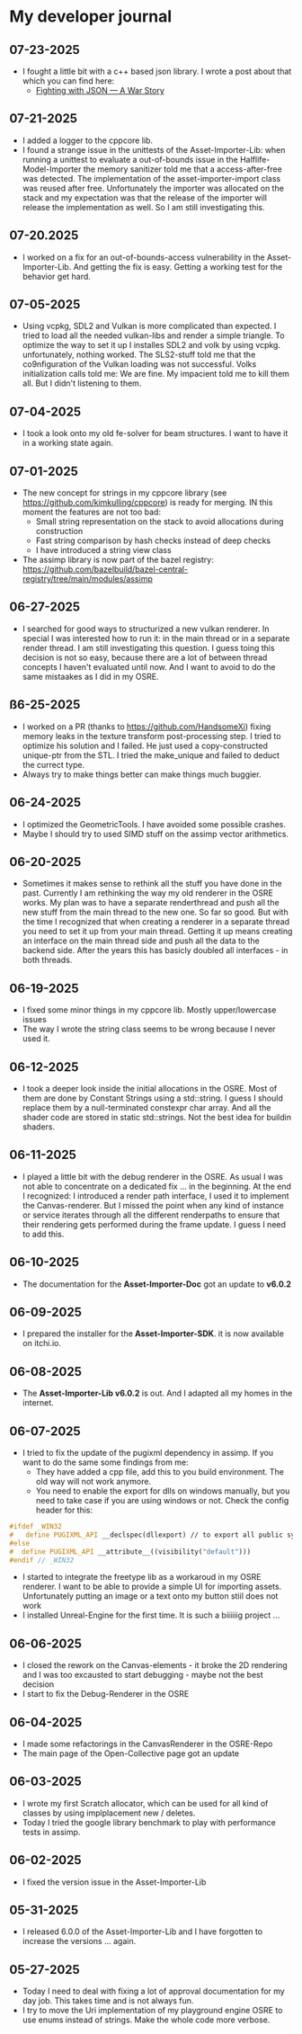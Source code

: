 # My developer journal
## 07-23-2025
- I fought a little bit with a c++ based json library. I wrote a post about that which you can find here:
  - [Fighting with JSON — A War Story](https://kim-kulling.medium.com/fighting-with-json-a-war-story-2967e295855a)
## 07-21-2025
- I added a logger to the cppcore lib.
- I found a strange issue in the unittests of the Asset-Importer-Lib: when running a unittest to evaluate a out-of-bounds issue in the Halflife-Model-Importer the memory sanitizer told me that a access-after-free was detected. The implementation of the asset-importer-import class was reused after free. Unfortunately the importer was allocated on the stack and my expectation was that the release of the importer will release the implementation as well. So I am still investigating this.
## 07-20.2025
- I worked on a fix for an out-of-bounds-access vulnerability in the Asset-Importer-Lib. And getting the fix is easy. Getting a working test for the behavior get hard.
## 07-05-2025
- Using vcpkg, SDL2 and Vulkan is more complicated than expected. I tried to load all the needed vulkan-libs and render a simple triangle. To optimize
  the way to set it up I installes SDL2 and volk by using vcpkg. unfortunately, nothing worked. The SLS2-stuff told me that the co9nfiguration of the
  Vulkan loading was not successful. Volks initialization calls told me: We are fine. My impacient told me to kill them all. But I didn't listening to them.
## 07-04-2025
- I took a look onto my old fe-solver for beam structures. I want to have it in a working state again.
## 07-01-2025
- The new concept for strings in my cppcore library (see https://github.com/kimkulling/cppcore) is ready for merging. IN this moment the features are not
  too bad:
  - Small string representation on the stack to avoid allocations during construction
  - Fast string comparison by hash checks instead of deep checks
  - I have introduced a string view class
- The assimp library is now part of the bazel registry: https://github.com/bazelbuild/bazel-central-registry/tree/main/modules/assimp
## 06-27-2025
- I searched for good ways to structurized a new vulkan renderer. In special I was interested how to run it: in the main thread or in a separate
  render thread. I am still investigating this question. I guess toing this decision is not so easy, because there are a lot of between thread
  concepts I haven't evaluated until now. And I want to avoid to do the same mistaakes as I did in my OSRE.
## ß6-25-2025
- I worked on a PR (thanks to https://github.com/HandsomeXi) fixing memory leaks in the texture transform post-processing step. I tried to optimize
  his solution and I failed. He just used a copy-constructed unique-ptr from the STL. I tried the make_unique and failed to deduct the currect type.
- Always try to make things better can make things much buggier.

## 06-24-2025
- I optimized the GeometricTools. I have avoided some possible crashes.
- Maybe I should try to used SIMD stuff on the assimp vector arithmetics.
  
## 06-20-2025
- Sometimes it makes sense to rethink all the stuff you have done in the past. Currently I am rethinking the way my old renderer in the OSRE works.
  My plan was to have a separate renderthread and push all the new stuff from the main thread to the new one. So far so good. But with the time I
  recognized that when creating a renderer in a separate thread you need to set it up from your main thread. Getting it up means creating an
  interface on the main thread side and push all the data to the backend side. After the years this has basicly doubled all
  interfaces - in both threads.

## 06-19-2025
- I fixed some minor things in my cppcore lib. Mostly upper/lowercase issues
- The way I wrote the string class seems to be wrong because I never used it.
  
## 06-12-2025
- I took a deeper look inside the initial allocations in the OSRE. Most of them are done by Constant Strings using a std::string.
  I guess I should replace them by a null-terminated constexpr char array. And all the shader code are stored in static
  std::strings. Not the best idea for buildin shaders.
  
## 06-11-2025
- I played a little bit with the debug renderer in the OSRE. As usual I was not able to concentrate on a
  dedicated fix ... in the beginning. At the end I recognized: I introduced a render path interface, I
  used it to implement the Canvas-renderer. But I missed the point when any kind of instance or service
  iterates through all the different renderpaths to ensure that their rendering gets performed during the frame update.
  I guess I need to add this.

## 06-10-2025
- The documentation for the **Asset-Importer-Doc** got an update to **v6.0.2**
  
## 06-09-2025
- I prepared the installer for the **Asset-Importer-SDK**. it is now available on itchi.io.

## 06-08-2025
- The **Asset-Importer-Lib v6.0.2** is out. And I adapted all my homes in the internet.

## 06-07-2025
- I tried to fix the update of the pugixml dependency in assimp. If you want to do the same some findings from me:
  - They have added a cpp file, add this to you build environment. The old way will not work anymore.
  - You need to enable the export for dlls on windows manually, but you need to take case if you are using windows or not.
    Check the config header for this:

```cpp
#ifdef _WIN32
#   define PUGIXML_API __declspec(dllexport) // to export all public symbols from DLL
#else
#  define PUGIXML_API __attribute__((visibility("default")))
#endif // _WIN32
```

- I started to integrate the freetype lib as a workaroud in my OSRE renderer. I want to be able to provide a simple UI for
  importing assets. Unfortunately putting an image or a text onto my button stiil does not work
- I installed Unreal-Engine for the first time. It is such a biiiiiig project ...

## 06-06-2025
- I closed the rework on the Canvas-elements - it broke the 2D rendering and I was too excausted to start debugging - maybe not the best decision
- I start to fix the Debug-Renderer in the OSRE

## 06-04-2025
- I made some refactorings in the CanvasRenderer in the OSRE-Repo
- The main page of the Open-Collective page got an update
  
## 06-03-2025
- I wrote my first Scratch allocator, which can be used for all kind of classes by using implplacement new / deletes.
- Today I tried the google library benchmark to play with performance tests in assimp.

## 06-02-2025
- I fixed the version issue in the Asset-Importer-Lib
  
## 05-31-2025
- I released 6.0.0 of the Asset-Importer-Lib and I have forgotten to increase the versions ... again.

## 05-27-2025
- Today I need to deal with fixing a lot of approval documentation for my day job. This takes time and is not always fun.
- I try to move the Uri implementation of my playground engine OSRE to use enums instead of strings. Make the whole code more verbose.
